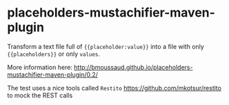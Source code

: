placeholders-mustachifier-maven-plugin
======================================

Transform a text file full of `{{placeholder:value}}` into a file with only `{{placeholders}}` or only `values`.

More information here: http://bmoussaud.github.io/placeholders-mustachifier-maven-plugin/0.2/

The test uses a nice tools called `Restito` https://github.com/mkotsur/restito to mock the REST calls 


